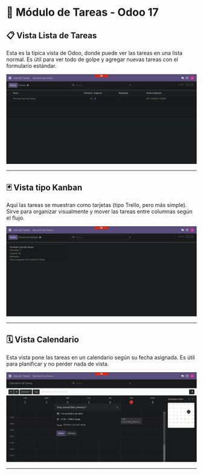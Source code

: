 
# 📝 Módulo de Tareas - Odoo 17

## 📋 Vista Lista de Tareas
Esta es la típica vista de Odoo, donde puede ver las tareas en una lista normal. Es útil para ver todo de golpe y agregar nuevas tareas con el formulario estándar.

![Vista Lista](img/vista_lista.png)

---

## 🃏 Vista tipo Kanban
Aquí las tareas se muestran como tarjetas (tipo Trello, pero más simple). Sirve para organizar visualmente y mover las tareas entre columnas según el flujo.

![Vista Kanban](img/vista_kanban.png)

---

## 🗓️ Vista Calendario
Esta vista pone las tareas en un calendario según su fecha asignada. Es útil para planificar y no perder nada de vista.

![Vista Calendario](img/vista_calendario.png)

---
